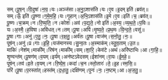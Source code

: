 

  
सम्।पू॒ष॒न्।वि॒दुषा॑।न॒य॒।यः।अञ्ज॑सा।अ॒नु॒ऽशास॑ति।यः।ए॒व।इ॒दम् इति॑।ब्रव॑त्॥  
सम्।ऊँ॒ इति॑।पू॒ष्णा।ग॒मे॒म॒हि॒।यः।गृ॒हान्।अ॒भि॒ऽशास॑ति।इ॒मे।ए॒व।इति॑।च॒।ब्रव॑त्॥  
पू॒ष्णः।च॒क्रम्।न।रि॒ष्य॒ति॒।न।कोशः॑।अव॑।प॒द्य॒ते॒।नो इति॑।अ॒स्य॒।व्य॒थ॒ते॒।प॒विः॥  
यः।अ॒स्मै॒।ह॒विषा।अवि॑धत्।न।तम्।पू॒षा।अपि॑।मृ॒ष्य॒ते॒।प्र॒थ॒मः।वि॒न्द॒ते॒।वसु॑॥  
पू॒षा।गाः।अनु॑।ए॒तु॒।नः॒।पू॒षा।र॒क्ष॒तु॒।अर्व॑तः।पू॒षा।वाज॑म्।स॒नो॒तु॒।नः॒॥  
पूष॑न्।अनु॑।प्र।गाः।इ॒हि॒।यज॑मानस्य।सु॒न्व॒तः।अ॒स्माक॑म्।स्तु॒व॒ताम्।उ॒त॥  
माकिः॑।नेश॑म्।माकी॑म्।रिष॑न्।माकी॑म्।सम्।शा॒रि॒।केव॑टे।अथ॑।अरि॑ष्टाभिः।आ।गा॒हि॒॥  
शृ॒ण्वन्त॑म्।पू॒षण॑म्।व॒यम्।इर्य॑म्।अन॑ष्टऽवेदसम्।ईशा॑नम्।रा॒यः।ई॒म॒हे॒॥  
पूष॑न्।तव॑।व्र॒ते।व॒यम्।न।रि॒ष्ये॒म॒।कदा॑।च॒न।स्तो॒तारः॑।ते॒।इ॒ह।स्म॒सि॒॥  
परि॑।पू॒षा।प॒रस्ता॑त्।हस्त॑म्।द॒धा॒तु॒।दक्षि॑णम्।पुनः॑।नः॒।न॒ष्टम्।आ।अ॒ज॒तु॒॥  
